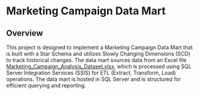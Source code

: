 # Marketing Campaign Data Mart
## Overview
This project is designed to implement a Marketing Campaign Data Mart that is built with a Star Schema and utilizes Slowly Changing Dimensions (SCD) to track historical changes. The data mart sources data from an Excel file [Marketing_Campaign_Analysis_Dataset.xlsx](https://github.com/Shamss08/Marketing_Campaign_Data_Mart/blob/main/Marketing_Campaign_Analysis_Dataset.xlsx), which is processed using SQL Server Integration Services (SSIS) for ETL (Extract, Transform, Load) operations. The data mart is hosted in SQL Server and is structured for efficient querying and reporting.
